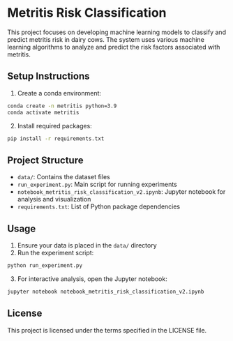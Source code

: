 # Metritis Risk Classification

This project focuses on developing machine learning models to classify and predict metritis risk in dairy cows. The system uses various machine learning algorithms to analyze and predict the risk factors associated with metritis.

## Setup Instructions

1. Create a conda environment:
```bash
conda create -n metritis python=3.9
conda activate metritis
```

2. Install required packages:
```bash
pip install -r requirements.txt
```

## Project Structure

- `data/`: Contains the dataset files
- `run_experiment.py`: Main script for running experiments
- `notebook_metritis_risk_classification_v2.ipynb`: Jupyter notebook for analysis and visualization
- `requirements.txt`: List of Python package dependencies

## Usage

1. Ensure your data is placed in the `data/` directory
2. Run the experiment script:
```bash
python run_experiment.py
```

3. For interactive analysis, open the Jupyter notebook:
```bash
jupyter notebook notebook_metritis_risk_classification_v2.ipynb
```

## License

This project is licensed under the terms specified in the LICENSE file.